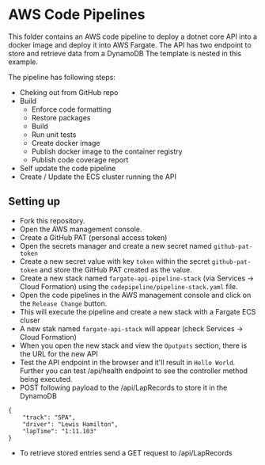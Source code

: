 # AWS Code Pipelines

This folder contains an AWS code pipeline to deploy a dotnet core API into a docker image and deploy it into AWS Fargate.
The API has two endpoint to store and retrieve data from a DynamoDB
The template is nested in this example.

The pipeline has following steps:

* Cheking out from GitHub repo
* Build
  * Enforce code formatting
  * Restore packages
  * Build
  * Run unit tests
  * Create docker image
  * Publish docker image to the container registry
  * Publish code coverage report
* Self update the code pipeline
* Create / Update the ECS cluster running the API

## Setting up

* Fork this repository.
* Open the AWS management console.
* Create a GitHub PAT (personal access token)
* Open the secrets manager and create a new secret named `github-pat-token` 
* Create a new secret value with key `token` within the secret `github-pat-token` and store the GitHub PAT created as the value.
* Create a new stack named `fargate-api-pipeline-stack` (via Services -> Cloud Formation) using the `codepipeline/pipeline-stack.yaml` file.
* Open the code pipelines in the AWS management console and click on the `Release Change` button.
* This will execute the pipeline and create a new stack with a Fargate ECS cluser
* A new stak named `fargate-api-stack` will appear (check Services -> Cloud Formation)
* When you open the new stack and view the `Oputputs` section, there is the URL for the new API 
* Test the API endpoint in the browser and it'll result in `Hello World`. Further you can test <URL for the new API>/api/health endpoint to see the controller method being executed.
* POST following payload to the <URL for the new API>/api/LapRecords to store it in the DynamoDB
```
{
	"track": "SPA",
	"driver": "Lewis Hamilton",
	"lapTime": "1:11.103"
}	
```
* To retrieve stored entries send a GET request to <URL for the new API>/api/LapRecords